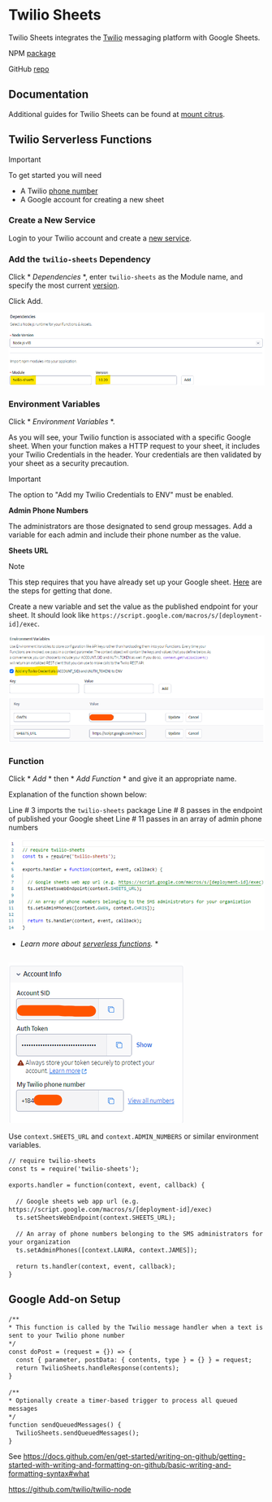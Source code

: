 # Twilio Sheets

Twilio Sheets integrates the [Twilio](https://www.twilio.com/en-us/messaging/channels/sms) messaging platform with Google Sheets.

NPM [package](https://www.npmjs.com/package/twilio-sheets)

GitHub [repo](https://github.com/mountcitrus/twilio-sheets)

## Documentation

Additional guides for Twilio Sheets can be found at [mount citrus](https://mountcitrus.com/docs).

## Twilio Serverless Functions

> [!IMPORTANT]
> To get started you will need
> * A Twilio [phone number](https://www.twilio.com/en-us/phone-numbers/toll-free)
> * A Google account for creating a new sheet

### Create a New Service

Login to your Twilio account and create a [new service](https://console.twilio.com/us1/develop/functions/services).

### Add the `twilio-sheets` Dependency

Click * *Dependencies* *, enter `twilio-sheets` as the Module name, and specify the most current [version](https://www.npmjs.com/package/twilio-sheets?activeTab=versions).

Click Add.

![Screenshot of Twilio service dependencies.](/assets/images/twilio_function_dependencies.png)

### Environment Variables

Click * *Environment Variables* *.

As you will see, your Twilio function is associated with a specific Google sheet. When your function makes a HTTP request to your sheet, it includes your Twilio Credentials in the header. Your credentials are then validated by your sheet as a security precaution.

> [!IMPORTANT]
> The option to "Add my Twilio Credentials to ENV" must be enabled.

**Admin Phone Numbers**

The administrators are those designated to send group messages. Add a variable for each admin and include their phone number as the value.

**Sheets URL**

> [!NOTE]
> This step requires that you have already set up your Google sheet. [Here](https://mountcitrus.com/docs) are the steps for getting that done.

Create a new variable and set the value as the published endpoint for your sheet. It should look like `https://script.google.com/macros/s/[deployment-id]/exec`.

![Screenshot of Twilio environment variables.](/assets/images/twilio_function_variables.png)

### Function

Click * *Add* * then * *Add Function* * and give it an appropriate name. 

Explanation of the function shown below:

Line # 3  imports the `twilio-sheets` package
Line # 8  passes in the endpoint of published your Google sheet
Line # 11 passes in an array of admin phone numbers

![Screenshot of Twilio environment variables.](/assets/images/twilio_function.png)

* *Learn more about [serverless functions](https://www.twilio.com/docs/serverless/functions-assets/functions).* *



##

![Screenshot of Twilio account details.](/assets/images/twilio_account.png)


Use `context.SHEETS_URL` and `context.ADMIN_NUMBERS` or similar environment variables.

```
// require twilio-sheets
const ts = require('twilio-sheets');

exports.handler = function(context, event, callback) {

  // Google sheets web app url (e.g. https://script.google.com/macros/s/[deployment-id]/exec)
  ts.setSheetsWebEndpoint(context.SHEETS_URL);

  // An array of phone numbers belonging to the SMS administrators for your organization
  ts.setAdminPhones([context.LAURA, context.JAMES]);

  return ts.handler(context, event, callback);
}
```
## Google Add-on Setup



```
/**
* This function is called by the Twilio message handler when a text is sent to your Twilio phone number
*/
const doPost = (request = {}) => {
  const { parameter, postData: { contents, type } = {} } = request;
  return TwilioSheets.handleResponse(contents);
}

/**
* Optionally create a timer-based trigger to process all queued messages
*/
function sendQueuedMessages() {
  TwilioSheets.sendQueuedMessages();
}
```


See https://docs.github.com/en/get-started/writing-on-github/getting-started-with-writing-and-formatting-on-github/basic-writing-and-formatting-syntax#what

https://github.com/twilio/twilio-node